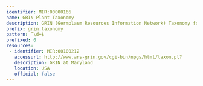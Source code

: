 ```yaml
---
identifier: MIR:00000166
name: GRIN Plant Taxonomy
description: GRIN (Germplasm Resources Information Network) Taxonomy for Plants provides information on scientific and common names, classification, distribution, references, and economic impact.
prefix: grin.taxonomy
pattern: ^\d+$
prefixed: 0
resources:
 - identifier: MIR:00100212
   accessurl: http://www.ars-grin.gov/cgi-bin/npgs/html/taxon.pl?
   description: GRIN at Maryland
   location: USA
   official: false
---
```

